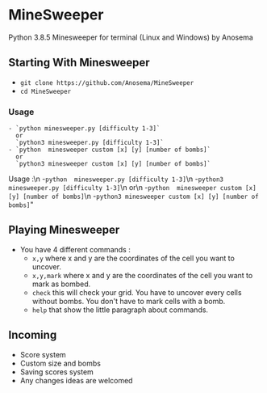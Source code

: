 # MineSweeper
Python 3.8.5 Minesweeper for terminal (Linux and Windows) by Anosema

## Starting With Minesweeper
- `git clone https://github.com/Anosema/MineSweeper`
- `cd MineSweeper`

### Usage
	- `python minesweeper.py [difficulty 1-3]`
	  or
	  `python3 minesweeper.py [difficulty 1-3]`
	- `python  minesweeper custom [x] [y] [number of bombs]`
	  or
	  `python3 minesweeper custom [x] [y] [number of bombs]`










Usage :\n    -`python  minesweeper.py [difficulty 1-3]`\n    -`python3 minesweeper.py [difficulty 1-3]`\n    or\n    -`python  minesweeper custom [x] [y] [number of bombs]`\n    -`python3 minesweeper custom [x] [y] [number of bombs]`"
## Playing Minesweeper
- You have 4 different commands :
	- `x,y` where x and y are the coordinates of the cell you want to uncover.
	- `x,y,mark` where x and y are the coordinates of the cell you want to mark as bombed.
	- `check` this will check your grid. You have to uncover every cells without bombs. You don't have to mark cells with a bomb.
	- `help` that show the little paragraph about commands.

## Incoming
- Score system
- Custom size and bombs
- Saving scores system
- Any changes ideas are welcomed
